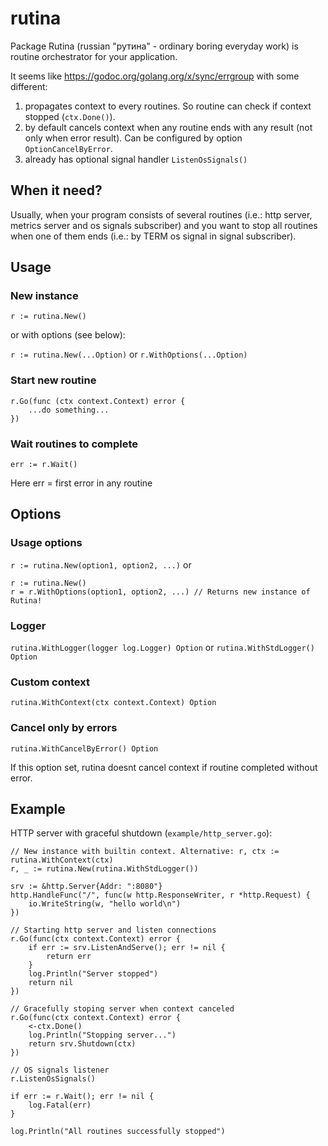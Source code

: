 # rutina

Package Rutina (russian "рутина" - ordinary boring everyday work) is routine orchestrator for your application.

It seems like https://godoc.org/golang.org/x/sync/errgroup with some different:

1) propagates context to every routines. So routine can check if context stopped (`ctx.Done()`).
2) by default cancels context when any routine ends with any result (not only when error result). Can be configured by option `OptionCancelByError`.
3) already has optional signal handler `ListenOsSignals()`

## When it need?

Usually, when your program consists of several routines (i.e.: http server, metrics server and os signals subscriber) and you want to stop all routines when one of them ends (i.e.: by TERM os signal in signal subscriber).

## Usage

### New instance

`r := rutina.New()`

or with options (see below):

`r := rutina.New(...Option)` or `r.WithOptions(...Option)`

### Start new routine

```
r.Go(func (ctx context.Context) error {
    ...do something...
})
```

### Wait routines to complete

```
err := r.Wait()
```

Here err = first error in any routine

## Options

### Usage options

`r := rutina.New(option1, option2, ...)`
or
```
r := rutina.New()
r = r.WithOptions(option1, option2, ...) // Returns new instance of Rutina!
```

### Logger

`rutina.WithLogger(logger log.Logger) Option` or `rutina.WithStdLogger() Option`

### Custom context

`rutina.WithContext(ctx context.Context) Option`

### Cancel only by errors

`rutina.WithCancelByError() Option`

If this option set, rutina doesnt cancel context if routine completed without error.

## Example

HTTP server with graceful shutdown (`example/http_server.go`):

```
// New instance with builtin context. Alternative: r, ctx := rutina.WithContext(ctx)
r, _ := rutina.New(rutina.WithStdLogger())

srv := &http.Server{Addr: ":8080"}
http.HandleFunc("/", func(w http.ResponseWriter, r *http.Request) {
    io.WriteString(w, "hello world\n")
})

// Starting http server and listen connections
r.Go(func(ctx context.Context) error {
    if err := srv.ListenAndServe(); err != nil {
        return err
    }
    log.Println("Server stopped")
    return nil
})

// Gracefully stoping server when context canceled
r.Go(func(ctx context.Context) error {
    <-ctx.Done()
    log.Println("Stopping server...")
    return srv.Shutdown(ctx)
})

// OS signals listener
r.ListenOsSignals()

if err := r.Wait(); err != nil {
    log.Fatal(err)
}

log.Println("All routines successfully stopped")
```